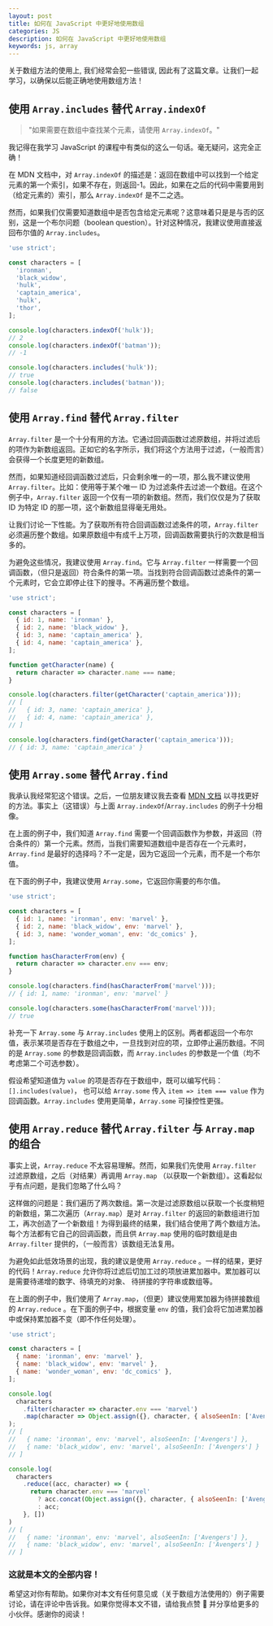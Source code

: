 ```yaml
---
layout: post
title: 如何在 JavaScript 中更好地使用数组
categories: JS
description: 如何在 JavaScript 中更好地使用数组
keywords: js, array
---
```


关于数组方法的使用上, 我们经常会犯一些错误, 因此有了这篇文章。让我们一起学习，以确保以后能正确地使用数组方法！

## 使用 `Array.includes` 替代 `Array.indexOf`

> "如果需要在数组中查找某个元素，请使用 `Array.indexOf`。"

我记得在我学习 JavaScript 的课程中有类似的这么一句话。毫无疑问，这完全正确！

在 MDN 文档中，对 `Array.indexOf` 的描述是：返回在数组中可以找到一个给定元素的第一个索引，如果不存在，则返回-1。因此，如果在之后的代码中需要用到（给定元素的）索引，那么 `Array.indexOf` 是不二之选。

然而，如果我们仅需要知道数组中是否包含给定元素呢？这意味着只是是与否的区别，这是一个布尔问题（boolean question）。针对这种情况，我建议使用直接返回布尔值的 `Array.includes`。

```js
'use strict';

const characters = [
  'ironman',
  'black_widow',
  'hulk',
  'captain_america',
  'hulk',
  'thor',
];

console.log(characters.indexOf('hulk'));
// 2
console.log(characters.indexOf('batman'));
// -1

console.log(characters.includes('hulk'));
// true
console.log(characters.includes('batman'));
// false
```

## 使用 `Array.find` 替代 `Array.filter`

`Array.filter` 是一个十分有用的方法。它通过回调函数过滤原数组，并将过滤后的项作为新数组返回。正如它的名字所示，我们将这个方法用于过滤，（一般而言）会获得一个长度更短的新数组。

然而，如果知道经回调函数过滤后，只会剩余唯一的一项，那么我不建议使用 `Array.filter`。比如：使用等于某个唯一 ID 为过滤条件去过滤一个数组。在这个例子中，`Array.filter` 返回一个仅有一项的新数组。然而，我们仅仅是为了获取 ID 为特定 ID 的那一项，这个新数组显得毫无用处。

让我们讨论一下性能。为了获取所有符合回调函数过滤条件的项，`Array.filter` 必须遍历整个数组。如果原数组中有成千上万项，回调函数需要执行的次数是相当多的。

为避免这些情况，我建议使用 `Array.find`。它与 `Array.filter` 一样需要一个回调函数，（但只是返回）符合条件的第一项。当找到符合回调函数过滤条件的第一个元素时，它会立即停止往下的搜寻。不再遍历整个数组。

```js
'use strict';

const characters = [
  { id: 1, name: 'ironman' },
  { id: 2, name: 'black_widow' },
  { id: 3, name: 'captain_america' },
  { id: 4, name: 'captain_america' },
];

function getCharacter(name) {
  return character => character.name === name;
}

console.log(characters.filter(getCharacter('captain_america')));
// [
//   { id: 3, name: 'captain_america' },
//   { id: 4, name: 'captain_america' },
// ]

console.log(characters.find(getCharacter('captain_america')));
// { id: 3, name: 'captain_america' }
```

## 使用 `Array.some` 替代 `Array.find`

我承认我经常犯这个错误。之后，一位朋友建议我去查看 [MDN 文档](https://link.juejin.im?target=https%3A%2F%2Fdeveloper.mozilla.org%2Fen-US%2Fdocs%2FWeb%2FJavaScript%2FReference%2FGlobal_Objects%2FArray%23Methods_2) 以寻找更好的方法。事实上（这错误）与上面 `Array.indexOf`/`Array.includes` 的例子十分相像。

在上面的例子中，我们知道 `Array.find` 需要一个回调函数作为参数，并返回（符合条件的）第一个元素。然而，当我们需要知道数组中是否存在一个元素时，`Array.find` 是最好的选择吗？不一定是，因为它返回一个元素，而不是一个布尔值。

在下面的例子中，我建议使用 `Array.some`，它返回你需要的布尔值。

```js
'use strict';

const characters = [
  { id: 1, name: 'ironman', env: 'marvel' },
  { id: 2, name: 'black_widow', env: 'marvel' },
  { id: 3, name: 'wonder_woman', env: 'dc_comics' },
];

function hasCharacterFrom(env) {
  return character => character.env === env;
}

console.log(characters.find(hasCharacterFrom('marvel')));
// { id: 1, name: 'ironman', env: 'marvel' }

console.log(characters.some(hasCharacterFrom('marvel')));
// true
```

补充一下 `Array.some` 与 `Array.includes` 使用上的区别。两者都返回一个布尔值，表示某项是否存在于数组之中，一旦找到对应的项，立即停止遍历数组。不同的是 `Array.some` 的参数是回调函数，而 `Array.includes` 的参数是一个值（均不考虑第二个可选参数）。

假设希望知道值为 `value` 的项是否存在于数组中，既可以编写代码：`[].includes(value)`， 也可以给 `Array.some` 传入 `item => item === value` 作为回调函数。`Array.includes` 使用更简单，`Array.some` 可操控性更强。

## 使用 `Array.reduce` 替代 `Array.filter` 与 `Array.map` 的组合

事实上说，`Array.reduce` 不太容易理解。然而，如果我们先使用 `Array.filter` 过滤原数组，之后（对结果）再调用 `Array.map` （以获取一个新数组）。这看起似乎有点问题，是我们忽略了什么吗？

这样做的问题是：我们遍历了两次数组。第一次是过滤原数组以获取一个长度稍短的新数组，第二次遍历（`Array.map`）是对 `Array.filter` 的返回的新数组进行加工，再次创造了一个新数组！为得到最终的结果，我们结合使用了两个数组方法。每个方法都有它自己的回调函数，而且供 `Array.map` 使用的临时数组是由 `Array.filter` 提供的，（一般而言）该数组无法复用。

为避免如此低效场景的出现，我的建议是使用 `Array.reduce` 。一样的结果，更好的代码！`Array.reduce` 允许你将过滤后切加工过的项放进累加器中。累加器可以是需要待递增的数字、待填充的对象、 待拼接的字符串或数组等。

在上面的例子中，我们使用了 `Array.map`，（但更）建议使用累加器为待拼接数组的 `Array.reduce` 。在下面的例子中，根据变量 `env` 的值，我们会将它加进累加器中或保持累加器不变（即不作任何处理）。

```js
'use strict';

const characters = [
  { name: 'ironman', env: 'marvel' },
  { name: 'black_widow', env: 'marvel' },
  { name: 'wonder_woman', env: 'dc_comics' },
];

console.log(
  characters
    .filter(character => character.env === 'marvel')
    .map(character => Object.assign({}, character, { alsoSeenIn: ['Avengers'] }))
);
// [
//   { name: 'ironman', env: 'marvel', alsoSeenIn: ['Avengers'] },
//   { name: 'black_widow', env: 'marvel', alsoSeenIn: ['Avengers'] }
// ]

console.log(
  characters
    .reduce((acc, character) => {
      return character.env === 'marvel'
        ? acc.concat(Object.assign({}, character, { alsoSeenIn: ['Avengers'] }))
        : acc;
    }, [])
)
// [
//   { name: 'ironman', env: 'marvel', alsoSeenIn: ['Avengers'] },
//   { name: 'black_widow', env: 'marvel', alsoSeenIn: ['Avengers'] }
// ]
```

### 这就是本文的全部内容！

希望这对你有帮助。如果你对本文有任何意见或（关于数组方法使用的）例子需要讨论，请在评论中告诉我。如果你觉得本文不错，请给我点赞 👏 并分享给更多的小伙伴。感谢你的阅读！
